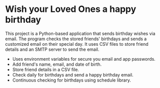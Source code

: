 # Wish your Loved Ones a happy birthday 

This project is a Python-based application that sends birthday wishes via email. The program checks the stored friends' birthdays and sends a customized email on their special day. It uses CSV files to store friend details and an SMTP server to send the email.



- Uses environment variables for secure you email and app passwords.
- Add friend's name, email, and date of birth.
- Store friend details in a CSV file.
- Check daily for birthdays and send a happy birthday email.
- Continuous checking for birthdays using schedule library.